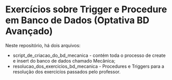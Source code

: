 # Exercícios sobre Trigger e Procedure em Banco de Dados (Optativa BD Avançado)

Neste repositório, há dois arquivos:
- script_de_criacao_do_bd_mecanica - contém toda o processo de create e insert do banco de dados chamado Mecânica;
- resolucao_dos_exercicios_bd_mecanica - Procedures e Triggers para a resolução dos exercicíos passados pelo professor.
